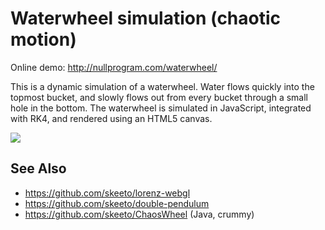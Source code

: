 # Waterwheel simulation (chaotic motion)

Online demo: http://nullprogram.com/waterwheel/

This is a dynamic simulation of a waterwheel. Water flows quickly into
the topmost bucket, and slowly flows out from every bucket through a
small hole in the bottom. The waterwheel is simulated in JavaScript,
integrated with RK4, and rendered using an HTML5 canvas.

![](https://i.imgur.com/W0hgHwF.png)

## See Also

* <https://github.com/skeeto/lorenz-webgl>
* <https://github.com/skeeto/double-pendulum>
* <https://github.com/skeeto/ChaosWheel> (Java, crummy)
